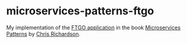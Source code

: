 # microservices-patterns-ftgo
My implementation of the [FTGO application](https://github.com/microservices-patterns/ftgo-application) in the book [Microservices Patterns](https://microservices.io/book) by [Chris Richardson](http://chrisrichardson.net/).
